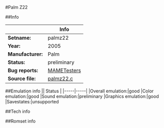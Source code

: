 #Palm Z22

##Info

||Info|
|-----|-----|
|**Setname:**|palmz22
|**Year:**|2005
|**Manufacturer:**|Palm
|**Status:**|preliminary
|**Bug reports:**|[MAMETesters](http://mametesters.org/view_all_set.php?type=1&temporary=y&search=palmz22.c)
|**Source file:**|[palmz22.c](https://github.com/mamedev/mame/blob/master/src/mess/drivers/palmz22.c)

##Emulation info
|| Status |
|-----|-----|
|Overall emulation:|good
|Color emulation:|good
|Sound emulation:|preliminary
|Graphics emulation:|good
|Savestates:|unsupported

##Tech info

##Romset info

<!--- START OF EDITED COMMENT DO NOT TOUCH TEXT ABOVE-->
